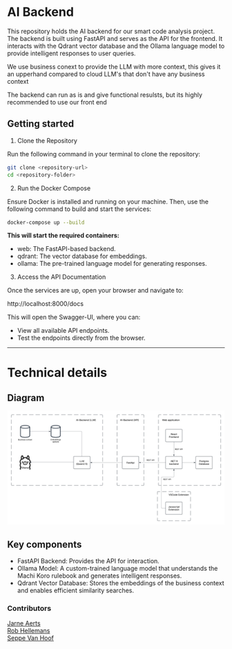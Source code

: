 # AI Backend

This repository holds the AI backend for our smart code analysis project. The backend is built using FastAPI and serves as the API for the frontend. It interacts with the Qdrant vector database and the Ollama language model to provide intelligent responses to user queries.

We use business conext to provide the LLM with more context, this gives it an upperhand compared to cloud LLM's that don't have any business context

The backend can run as is and give functional resulsts, but its highly recommended to use our front end

## Getting started

1. Clone the Repository

Run the following command in your terminal to clone the repository:

```bash
git clone <repository-url>
cd <repository-folder>
```

2. Run the Docker Compose

Ensure Docker is installed and running on your machine. Then, use the following command to build and start the services:

```bash
docker-compose up --build
```

**This will start the required containers:**

- web: The FastAPI-based backend.
- qdrant: The vector database for embeddings.
- ollama: The pre-trained language model for generating responses.


3. Access the API Documentation

Once the services are up, open your browser and navigate to:

http://localhost:8000/docs

This will open the Swagger-UI, where you can:

- View all available API endpoints.
- Test the endpoints directly from the browser.

--- 
# Technical details

## Diagram

![The Lab Architecture.png](readme-content/The%20Lab%20Architecture.png)

## Key components

- FastAPI Backend: Provides the API for interaction.
- Ollama Model: A custom-trained language model that understands the Machi Koro rulebook and generates intelligent responses.
- Qdrant Vector Database: Stores the embeddings of the business context  and enables efficient similarity searches.

### Contributors

[Jarne Aerts](https://www.linkedin.com/in/jarne-aerts/) \
[Rob Hellemans](https://www.linkedin.com/in/rob-hellemans/) \
[Seppe Van Hoof](https://www.linkedin.com/in/seppe-van-hoof-b76786225/)